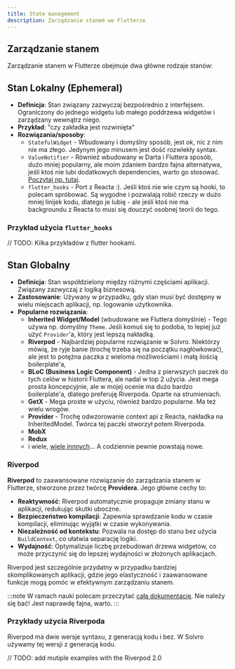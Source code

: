 ```yaml
---
title: State management
description: Zarządzanie stanem we Flutterze
---
```


## Zarządzanie stanem

Zarządzanie stanem w Flutterze obejmuje dwa główne rodzaje stanów:

## Stan Lokalny (Ephemeral)

- **Definicja**: Stan związany zazwyczaj bezpośrednio z interfejsem. Ograniczony do jednego widgetu lub małego poddrzewa widgetów i zarządzany wewnątrz niego.
- **Przykład**: "czy zakładka jest rozwinięta"
- **Rozwiązania/sposoby**:
  - `StatefulWidget` - Wbudowany i domyślny sposób, jest ok, nic z nim nie ma złego. Jedynym jego minusem jest dość rozwlekły syntax.
  - `ValueNotifier` - Również wbudowany w Darta i Fluttera sposób, dużo mniej popularny, ale moim zdaniem bardzo fajna alternatywa, jeśli ktoś nie lubi dodatkowych dependencies, warto go stosować. [Poczytaj np. tutaj](https://medium.com/@asterjoules/complete-guide-to-valuenotifier-in-flutter-0557f7c426b9).
  - `flutter_hooks` - Port z Reacta :). Jeśli ktoś nie wie czym są hooki, to polecam spróbować. Są wygodne i pozwalają robić rzeczy w dużo mniej linijek kodu, dlatego je lubię - ale jeśli ktoś nie ma backgroundu z Reacta to musi się douczyć osobnej teorii do tego.

### Przykład użycia `flutter_hooks`

// TODO: Kilka przykładów z flutter hookami.

## Stan Globalny

- **Definicja**: Stan współdzielony między różnymi częściami aplikacji. Związany zazwyczaj z logiką biznesową.
- **Zastosowanie**: Używany w przypadku, gdy stan musi być dostępny w wielu miejscach aplikacji, np. logowanie użytkownika.
- **Popularne rozwiązania**:
  - **Inherited Widget/Model** (wbudowane we Fluttera domyślnie) - Tego używa np. domyślny `Theme`. Jeśli komuś się to podoba, to lepiej już użyć `Provider`'a, który jest lepszą nakładką.
  - **Riverpod** - Najbardziej popularne rozwiązanie w Solvro. Niektórzy mówią, że ryje banie (trochę trzeba się na początku nagłówkować), ale jest to potężna paczka z wieloma możliwościami i małą ilością boilerplate'a,
  - **BLoC (Business Logic Component)** - Jedna z pierwszych paczek do tych celów w historii Fluttera, ale nadal w top 2 użycia. Jest mega prosta koncepcyjnie, ale w mojej ocenie ma dużo bardzo boilerplate'a, dlatego preferuję Riverpoda. Oparte na strumieniach.
  - **GetX** - Mega proste w użyciu, również bardzo popularne. Ma też wielu wrogów.
  - **Provider** - Trochę odwzorowanie context api z Reacta, nakładka na InheritedModel. Twórca tej paczki stworzył potem Riverpoda.
  - **MobX**
  - **Redux**
  - i wiele, [wiele innnych](https://docs.flutter.dev/data-and-backend/state-mgmt/options)... A codziennie pewnie powstają nowe.

### Riverpod

**Riverpod** to zaawansowane rozwiązanie do zarządzania stanem w Flutterze, stworzone przez twórcę **Providera**. Jego główne cechy to:

- **Reaktywność**: Riverpod automatycznie propaguje zmiany stanu w aplikacji, redukując skutki uboczne.
- **Bezpieczeństwo kompilacji**: Zapewnia sprawdzanie kodu w czasie kompilacji, eliminując wyjątki w czasie wykonywania.
- **Niezależność od kontekstu**: Pozwala na dostęp do stanu bez użycia `BuildContext`, co ułatwia separację logiki.
- **Wydajność**: Optymalizuje liczbę przebudowań drzewa widgetów, co może przyczynić się do lepszej wydajności w złożonych aplikacjach.

Riverpod jest szczególnie przydatny w przypadku bardziej skomplikowanych aplikacji, gdzie jego elastyczność i zaawansowane funkcje mogą pomóc w efektywnym zarządzaniu stanem.

:::note
W ramach nauki polecam przeczytać [całą dokumentację](https://riverpod.dev/). Nie należy się bać! Jest naprawdę fajna, warto.
:::

### Przykłady użycia Riverpoda

Riverpod ma dwie wersje syntaxu, z generacją kodu i bez. W Solvro używamy tej wersji z generacją kodu.

// TODO: add mutiple examples with the Riverpod 2.0
